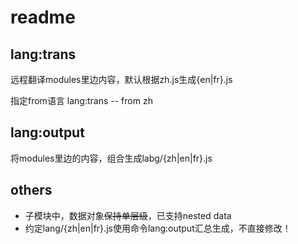 # readme

## lang:trans

远程翻译modules里边内容，默认根据zh.js生成{en|fr}.js

指定from语言
lang:trans -- from zh

## lang:output

将modules里边的内容，组合生成labg/{zh|en|fr}.js

## others

- 子模块中，数据对象~~保持单层级~~，已支持nested data
- 约定lang/{zh|en|fr}.js使用命令lang:output汇总生成，不直接修改！
